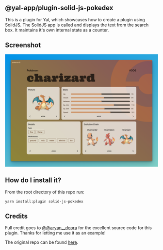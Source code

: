 ## @yal-app/plugin-solid-js-pokedex

This is a plugin for Yal, which showcases how to create a plugin using SolidJS. The SolidJS app is called and displays the text from the search box. It maintains it's own internal state as a counter.

## Screenshot

![solid-js-pokedex](./resources/solid-js-pokedex.png 'solid-js-pokedex')

## How do I install it?

From the root directory of this repo run:

```
yarn install:plugin solid-js-pokedex
```

## Credits
Full credit goes to [@@aryan__deora](https://twitter.com/aryan__deora) for the excellent source code for this plugin. Thanks for letting me use it as an example!

The original repo can be found [here](https://github.com/ardeora/solid-query-astro).
